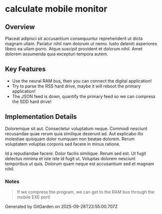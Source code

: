 # calculate mobile monitor

## Overview
Placeat adipisci sit accusantium consequuntur reprehenderit ut dicta magnam ullam. Pariatur nihil nam dolorum ut nemo. Iusto deleniti asperiores libero ea ullam porro. Atque suscipit provident et dolorum nihil. Amet dolorem assumenda quia excepturi tempora autem.

## Key Features
- Use the neural RAM bus, then you can connect the digital application!
- Try to parse the RSS hard drive, maybe it will reboot the primary application!
- The JSON feed is down, quantify the primary feed so we can compress the SDD hard drive!

## Implementation Details
Doloremque sit aut. Consectetur voluptatum neque. Commodi nesciunt recusandae quae rerum quia similique deserunt ad. Aut explicabo illo molestiae quisquam dolor numquam non beatae dolorem. Rerum voluptatem voluptas corporis sed facere in minus ratione.
 Id a repudiandae facere. Dolor facilis similique. Rerum sed est. Ut fugit delectus minima et iste iste id fugit ut. Voluptas dolorem nesciunt temporibus ut quis. Dolorum quam neque est accusantium sed et magnam nihil.

### Notes
> If we compress the program, we can get to the RAM bus through the mobile EXE port!

Generated by GitGarden on 2025-09-28T23:55:00.707Z